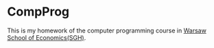 # CompProg
This is my homework of the computer programming course in [Warsaw School of Economics(SGH)](http://www.sgh.waw.pl/en/Pages/default.aspx).
